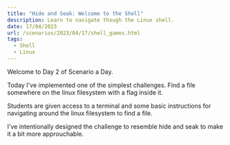 ```yaml
---
title: "Hide and Seak: Welcome to the Shell"
description: Learn to navigate though the Linux shell.
date: 17/04/2023
url: /scenarios/2023/04/17/shell_games.html
tags:
  - Shell
  - Linux
---
```


Welcome to Day 2 of Scenario a Day.

Today I've implemented one of the simplest challenges. Find a file somewhere on the linux filesystem with a flag inside it.

Students are given access to a terminal and some basic instructions for navigating around the linux filesystem to find a file.

I've intentionally designed the challenge to resemble hide and seak to make it a bit more approuchable.